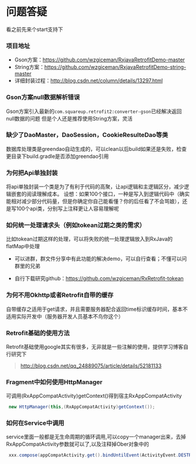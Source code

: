 # 问题答疑

看之前先来个start支持下

### 项目地址

* Gson方案：https://github.com/wzgiceman/RxjavaRetrofitDemo-master
* String方案：https://github.com/wzgiceman/RxjavaRetrofitDemo-string-master
* 详细封装过程：http://blog.csdn.net/column/details/13297.html


### Gson方案null数据解析错误

Gson方案引入最新的`com.squareup.retrofit2:converter-gson`已经解决返回null数据的问题
但是个人还是推荐使用String方案，灵活


### 缺少了DaoMaster，DaoSession，CookieResulteDao等类

数据库处理类是greendao自动生成的，可以clean以后build如果还是失败，检查更目录下build.gradle是否添加greendao引用




### 为何把Api单独封装

将api单独封装一个类是为了有利于代码的高聚，让api逻辑和主逻辑区分，减少逻辑嵌套的阅读理解成本。
设想：如果100个接口，一种是写入到逻辑代码中（确实能相对减少部分代码量，但是你确定你自己能看懂？你的后任看了不会骂娘），还是写100个api类，分别写上注释更让人容易理解呢


### 如何统一处理请求头（例如tokean过期之类的需求）

比如tokean过期这样的处理，可以将失败的统一处理逻辑放入到RxJava的flatMap中处理

* 可以进群，群文件分享中有此功能的解决demo，可以自行查看；不懂可以问群里的兄弟

* 自行下载研究github：https://github.com/wzgiceman/RxRetrofit-tokean


### 为何不用Okhttp或者Retrofit自带的缓存

自带缓存之适用于get请求，并且需要服务器配合返回time标识缓存时间，基本不适用实际开发中（服务器开发人员基本不鸟你这个）


### Retrofit基础的使用方法
Retrofit基础使用google其实有很多，无非就是一些注解的使用，提供学习博客自行研究下

>http://blog.csdn.net/qq_24889075/article/details/52181133


### Fragment中如何使用HttpManager

可调用(RxAppCompatActivity)getContext()得到宿主RxAppCompatActivity

```java
 new HttpManager(this,(RxAppCompatActivity)getContext());
```

### 如何在Service中调用
service里面一般都是无生命周期的循环调用,可以copy一个manager出来，去掉RxAppCompatActivity参数就可以了,以及注释掉Ober对象中的

```java
 xxx.compose(appCompatActivity.get().bindUntilEvent(ActivityEvent.DESTROY))
```